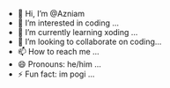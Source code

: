 - 👋 Hi, I’m @Azniam
- 👀 I’m interested in coding ...
- 🌱 I’m currently learning xoding ...
- 💞️ I’m looking to collaborate on coding...
- 📫 How to reach me ...
- 😄 Pronouns: he/him ...
- ⚡ Fun fact: im pogi ...

<!---
Azniam/Azniam is a ✨ special ✨ repository because its `README.md` (this file) appears on your GitHub profile.
You can click the Preview link to take a look at your changes.
--->

